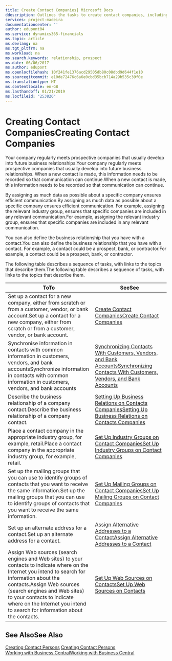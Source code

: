 ```yaml
---
title: Create Contact Companies| Microsoft Docs
ddescription: Outlines the tasks to create contact companies, including assigning relevant data about prospects and defining the business relationships you have with companies.
services: project-madeira
documentationcenter: ''
author: edupont04
ms.service: dynamics365-financials
ms.topic: article
ms.devlang: na
ms.tgt_pltfrm: na
ms.workload: na
ms.search.keywords: relationship, prospect
ms.date: 06/06/2017
ms.author: edupont
ms.openlocfilehash: 10f241fe1376acd29505db80c08dbd9d644f1e10
ms.sourcegitcommit: e10de72476c6a6e0cbd35bcb714a29b535c39f0e
ms.translationtype: HT
ms.contentlocale: en-GB
ms.lasthandoff: 01/21/2019
ms.locfileid: "253826"
---
```

# <a name="creating-contact-companies"></a><span data-ttu-id="09d48-102">Creating Contact Companies</span><span class="sxs-lookup"><span data-stu-id="09d48-102">Creating Contact Companies</span></span>
<span data-ttu-id="09d48-103">Your company regularly meets prospective companies that usually develop into future business relationships.</span><span class="sxs-lookup"><span data-stu-id="09d48-103">Your company regularly meets prospective companies that usually develop into future business relationships.</span></span> <span data-ttu-id="09d48-104">When a new contact is made, this information needs to be recorded so that communication can continue.</span><span class="sxs-lookup"><span data-stu-id="09d48-104">When a new contact is made, this information needs to be recorded so that communication can continue.</span></span>

<span data-ttu-id="09d48-105">By assigning as much data as possible about a specific company ensures efficient communication.</span><span class="sxs-lookup"><span data-stu-id="09d48-105">By assigning as much data as possible about a specific company ensures efficient communication.</span></span> <span data-ttu-id="09d48-106">For example, assigning the relevant industry group, ensures that specific companies are included in any relevant communication.</span><span class="sxs-lookup"><span data-stu-id="09d48-106">For example, assigning the relevant industry group, ensures that specific companies are included in any relevant communication.</span></span>

<span data-ttu-id="09d48-107">You can also define the business relationship that you have with a contact.</span><span class="sxs-lookup"><span data-stu-id="09d48-107">You can also define the business relationship that you have with a contact.</span></span> <span data-ttu-id="09d48-108">For example, a contact could be a prospect, bank, or contractor.</span><span class="sxs-lookup"><span data-stu-id="09d48-108">For example, a contact could be a prospect, bank, or contractor.</span></span>

<span data-ttu-id="09d48-109">The following table describes a sequence of tasks, with links to the topics that describe them.</span><span class="sxs-lookup"><span data-stu-id="09d48-109">The following table describes a sequence of tasks, with links to the topics that describe them.</span></span>

| <span data-ttu-id="09d48-110">To</span><span class="sxs-lookup"><span data-stu-id="09d48-110">To</span></span> | <span data-ttu-id="09d48-111">See</span><span class="sxs-lookup"><span data-stu-id="09d48-111">See</span></span> |
| --- | --- |
| <span data-ttu-id="09d48-112">Set up a contact for a new company, either from scratch or from a customer, vendor, or bank account.</span><span class="sxs-lookup"><span data-stu-id="09d48-112">Set up a contact for a new company, either from scratch or from a customer, vendor, or bank account.</span></span> |[<span data-ttu-id="09d48-113">Create Contact Companies</span><span class="sxs-lookup"><span data-stu-id="09d48-113">Create Contact Companies</span></span>](marketing-how-create-contact-companies.md) |
| <span data-ttu-id="09d48-114">Synchronise information in contacts with common information in customers, vendors, and bank accounts</span><span class="sxs-lookup"><span data-stu-id="09d48-114">Synchronize information in contacts with common information in customers, vendors, and bank accounts</span></span> |[<span data-ttu-id="09d48-115">Synchronizing Contacts With Customers, Vendors, and Bank Accounts</span><span class="sxs-lookup"><span data-stu-id="09d48-115">Synchronizing Contacts With Customers, Vendors, and Bank Accounts</span></span>](marketing-synchronize-contacts-customers-vendors-bank-accounts.md) |
| <span data-ttu-id="09d48-116">Describe the business relationship of a company contact.</span><span class="sxs-lookup"><span data-stu-id="09d48-116">Describe the business relationship of a company contact.</span></span> |[<span data-ttu-id="09d48-117">Setting Up Business Relations on Contacts Companies</span><span class="sxs-lookup"><span data-stu-id="09d48-117">Setting Up Business Relations on Contacts Companies</span></span>](marketing-business-relations.md) |
| <span data-ttu-id="09d48-118">Place a contact company in the appropriate industry group, for example, retail.</span><span class="sxs-lookup"><span data-stu-id="09d48-118">Place a contact company in the appropriate industry group, for example, retail.</span></span> |[<span data-ttu-id="09d48-119">Set Up Industry Groups on Contact Companies</span><span class="sxs-lookup"><span data-stu-id="09d48-119">Set Up Industry Groups on Contact Companies</span></span>](marketing-industry-groups.md) |
| <span data-ttu-id="09d48-120">Set up the mailing groups that you can use to identify groups of contacts that you want to receive the same information.</span><span class="sxs-lookup"><span data-stu-id="09d48-120">Set up the mailing groups that you can use to identify groups of contacts that you want to receive the same information.</span></span> |[<span data-ttu-id="09d48-121">Set Up Mailing Groups on Contact Companies</span><span class="sxs-lookup"><span data-stu-id="09d48-121">Set Up Mailing Groups on Contact Companies</span></span>](marketing-mailing-groups.md) |
| <span data-ttu-id="09d48-122">Set up an alternate address for a contact.</span><span class="sxs-lookup"><span data-stu-id="09d48-122">Set up an alternate address for a contact.</span></span> |[<span data-ttu-id="09d48-123">Assign Alternative Addresses to a Contact</span><span class="sxs-lookup"><span data-stu-id="09d48-123">Assign Alternative Addresses to a Contact</span></span>](marketing-how-assign-alternate-address.md) |
| <span data-ttu-id="09d48-124">Assign Web sources (search engines and Web sites) to your contacts to indicate where on the Internet you intend to search for information about the contacts.</span><span class="sxs-lookup"><span data-stu-id="09d48-124">Assign Web sources (search engines and Web sites) to your contacts to indicate where on the Internet you intend to search for information about the contacts.</span></span> |[<span data-ttu-id="09d48-125">Set Up Web Sources on Contacts</span><span class="sxs-lookup"><span data-stu-id="09d48-125">Set Up Web Sources on Contacts</span></span>](marketing-web-sources.md) |

## <a name="see-also"></a><span data-ttu-id="09d48-126">See Also</span><span class="sxs-lookup"><span data-stu-id="09d48-126">See Also</span></span>
<span data-ttu-id="09d48-127">[Creating Contact Persons](marketing-create-contact-persons.md) </span><span class="sxs-lookup"><span data-stu-id="09d48-127">[Creating Contact Persons](marketing-create-contact-persons.md) </span></span>  
[<span data-ttu-id="09d48-128">Working with Business Central</span><span class="sxs-lookup"><span data-stu-id="09d48-128">Working with Business Central</span></span>](ui-work-product.md)
